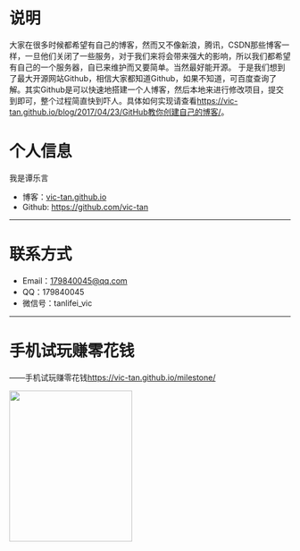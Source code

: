 
# 说明


   大家在很多时候都希望有自己的博客，然而又不像新浪，腾讯，CSDN那些博客一样，一旦他们关闭了一些服务，对于我们来将会带来强大的影响，所以我们都希望有自己的一个服务器，自已来维护而又要简单。当然最好能开源。
      于是我们想到了最大开源网站Github，相信大家都知道Github，如果不知道，可百度查询了解。其实Github是可以快速地搭建一个人博客，然后本地来进行修改项目，提交到即可，整个过程简直快到吓人。具体如何实现请查看<https://vic-tan.github.io/blog/2017/04/23/GitHub教你创建自己的博客/>。


 

# 个人信息


我是谭乐言
*  博客：[vic-tan.github.io](https://vic-tan.github.io)
*   Github: <https://github.com/vic-tan>

* * *



# 联系方式

*   Email：179840045@qq.com
*   QQ：179840045
*   微信号：tanlifei_vic

* * *


# 手机试玩赚零花钱


——手机试玩赚零花钱<https://vic-tan.github.io/milestone/>


<center>
    <p><img   height="270" width="220" src="http://i1.piimg.com/593662/a24d5dc8ed5804f9.png" align="left"></p>
</center>




